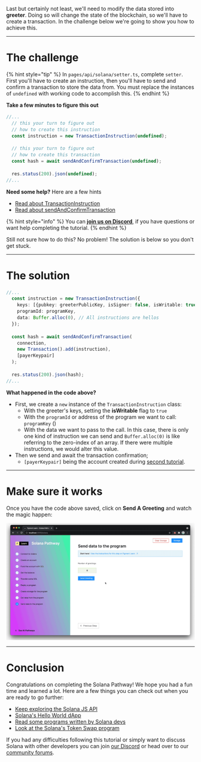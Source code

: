 Last but certainly not least, we'll need to modify the data stored into **greeter**. Doing so will change the state of the blockchain, so we'll have to create a transaction. In the challenge below we're going to show you how to achieve this.

----------------------------------

# The challenge

{% hint style="tip" %}
In `pages/api/solana/setter.ts`, complete `setter`. First you'll have to create an instruction, then you'll have to send and confirm a transaction to store the data from. You must replace the instances of `undefined` with working code to accomplish this.
{% endhint %}

**Take a few minutes to figure this out**

```typescript 
//... 
  // this your turn to figure out 
  // how to create this instruction
  const instruction = new TransactionInstruction(undefined); 

  // this your turn to figure out 
  // how to create this transaction 
  const hash = await sendAndConfirmTransaction(undefined);

  res.status(200).json(undefined);
//...
```

**Need some help?** Here are a few hints
* [Read about TransactionInstruction](https://solana-labs.github.io/solana-web3.js/classes/TransactionInstruction.html)
* [Read about sendAndConfirmTransaction](https://solana-labs.github.io/solana-web3.js/modules.html#sendAndConfirmTransaction)  

{% hint style="info" %}
You can [**join us on Discord**](https://discord.gg/fszyM7K), if you have questions or want help completing the tutorial.
{% endhint %}

Still not sure how to do this? No problem! The solution is below so you don't get stuck.

----------------------------------

# The solution

```typescript
//...
  const instruction = new TransactionInstruction({
    keys: [{pubkey: greeterPublicKey, isSigner: false, isWritable: true}],
    programId: programKey,
    data: Buffer.alloc(0), // All instructions are hellos
  });

  const hash = await sendAndConfirmTransaction(
    connection,
    new Transaction().add(instruction),
    [payerKeypair]
  );

  res.status(200).json(hash);
//...
```

**What happened in the code above?**

* First, we create a `new` instance of the `TransactionInstruction` class:
  * With the greeter's keys, setting the **isWritable** flag to `true`
  * With the `programId` or address of the program we want to call: `programKey` ()
  * With the data we want to pass to the call. In this case, there is only one kind of instruction we can send and `Buffer.alloc(0)` is like referring to the zero-index of an array. If there were multiple instructions, we would alter this value.
* Then we send and await the transaction confirmation;
  * `[payerKeypair]` being the account created during [second tutorial](https://learn.figment.io/tutorials/create-solana-keypair).

----------------------------------

# Make sure it works

Once you have the code above saved, click on **Send A Greeting** and watch the magic happen:

![](../../../.gitbook/assets/pathways/solana/solana-setter.gif)

----------------------------------

# Conclusion

Congratulations on completing the Solana Pathway! We hope you had a fun time and learned a lot. Here are a few things you can check out when you are ready to go further:

* [Keep exploring the Solana JS API](https://solana-labs.github.io/solana-web3.js/modules.html#sendAndConfirmTransaction)
* [Solana's Hello World dApp](https://github.com/solana-labs/example-helloworld)
* [Read some programs written by Solana devs](https://github.com/solana-labs/solana-program-library/tree/master/examples)
* [Look at the Solana's Token Swap program](https://github.com/solana-labs/solana-program-library/tree/master/token-swap)


If you had any difficulties following this tutorial or simply want to discuss Solana with other developers you can join [our Discord](https://discord.gg/fszyM7K) or head over to our [community forums](https://community.figment.io).
